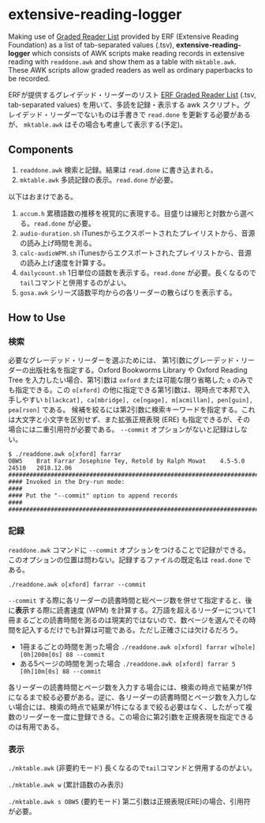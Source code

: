 # extensive-reading-logger

Making use of
[Graded Reader List](https://sites.google.com/site/erfgrlist/)
provided by ERF (Extensive Reading Foundation) as a list of
tab-separated values (.tsv), **extensive-reading-logger** which consists of AWK scripts make reading records in extensive reading with ```readdone.awk```
and show them as a table with ```mktable.awk```. These AWK scripts allow graded readers as well as ordinary paperbacks to be recorded.

ERFが提供するグレイデッド・リーダーのリスト
[ERF Graded Reader List](https://sites.google.com/site/erfgrlist/)
(.tsv, tab-separated values)
を用いて、多読を記録・表示する
awk
スクリプト。グレイデッド・リーダーでないものは手書きで
```read.done```
を更新する必要があるが、
`mktable.awk`
はその場合も考慮して表示する(予定)。


## Components

1. ```readdone.awk``` 検索と記録。結果は ```read.done``` に書き込まれる。
1. ```mktable.awk``` 多読記録の表示。```read.done``` が必要。

以下はおまけである。

1. ```accum.h``` 累積語数の推移を視覚的に表現する。目盛りは線形と対数から選べる。```read.done``` が必要。
1. ```audio-duration.sh``` iTunesからエクスポートされたプレイリストから、音源の読み上げ時間を測る。
1. ```calc-audioWPM.sh``` iTunesからエクスポートされたプレイリストから、音源の読み上げ速度を計算する。
1. ```dailycount.sh``` 1日単位の語数を表示する。```read.done``` が必要。長くなるので```tail```コマンドと併用するのがよい。
1. ```gosa.awk``` シリーズ語数平均からの各リーダーの散らばりを表示する。

## How to Use

### 検索
必要なグレーデッド・リーダーを選ぶためには、
第1引数にグレーデッド・リーダーの出版社名を指定する。Oxford Bookworms Library や Oxford Reading Tree を入力したい場合、第1引数は
```oxford```
または可能な限り省略した
```o``` のみでも指定できる。この
```o[xford]```
の他に指定できる第1引数は、現時点で本邦で入手しやすい
```b[lackcat], ca[mbridge], ce[ngage], m[acmillan], pen[guin], pea[rson]```
である。
候補を絞るには第2引数に検索キーワードを指定する。これは大文字と小文字を区別せず、また拡張正規表現
(ERE)
も指定できるが、その場合には二重引用符が必要である。
```--commit```
オプションがないと記録はしない。

```
$ ./readdone.awk o[xford] farrar
OBW5	Brat Farrar	Josephine Tey, Retold by Ralph Mowat	4.5-5.0	24510 	2018.12.06
################################################################################
#### Invoked in the Dry-run mode:                                           ####
#### Put the "--commit" option to append records                            ####
################################################################################
```

<!-- `o[xford], penguin(pearson), cambridge, cengage(heinle),
macmillan, blackcat` のみを用意している。 -->

### 記録
```readdone.awk```
コマンドに
```--commit```
オプションをつけることで記録ができる。このオプションの位置は問わない。記録するファイルの既定名は
```read.done```
である。

```
./readdone.awk o[xford] farrar --commit
```

```--commit```
する際に各リーダーの読書時間と総ページ数を併せて指定すると、後に**表示**する際に読書速度
(WPM)
を計算する。2万語を超えるリーダーについて1冊まるごとの読書時間を測るのは現実的ではないので、数ページを選んでその時間を記入するだけでも計算は可能である。ただし正確さには欠けるだろう。
* 1冊まるごとの時間を測った場合 ```./readdone.awk o[xford] farrar w[hole] [0h]200m[0s] 88 --commit```
* ある5ページの時間を測った場合 ```./readdone.awk o[xford] farrar 5 [0h]10m[0s] 88 --commit```


各リーダーの読書時間とページ数を入力する場合には、検索の時点で結果が1件になるまで絞る必要がある。逆に、各リーダーの読書時間とページ数を入力しない場合には、検索の時点で結果が1件になるまで絞る必要はなく、したがって複数のリーダーを一度に登録できる。この場合に第2引数を正規表現を指定できるのは有用である。

### 表示

```./mktable.awk``` (非要約モード) 長くなるので```tail```コマンドと併用するのがよい。

```./mktable.awk w``` (累計語数のみ表示)

```./mktable.awk s OBW5``` (要約モード) 第二引数は正規表現(ERE)の場合、引用符が必要。
